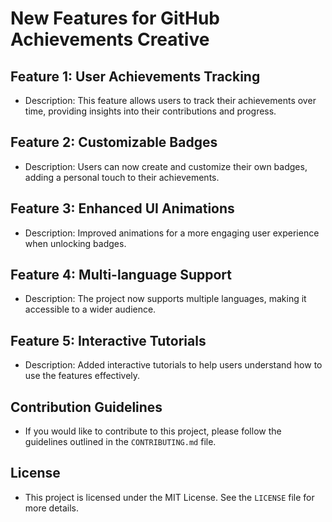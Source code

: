 # New Features for GitHub Achievements Creative

## Feature 1: User Achievements Tracking
- Description: This feature allows users to track their achievements over time, providing insights into their contributions and progress.

## Feature 2: Customizable Badges
- Description: Users can now create and customize their own badges, adding a personal touch to their achievements.

## Feature 3: Enhanced UI Animations
- Description: Improved animations for a more engaging user experience when unlocking badges.

## Feature 4: Multi-language Support
- Description: The project now supports multiple languages, making it accessible to a wider audience.

## Feature 5: Interactive Tutorials
- Description: Added interactive tutorials to help users understand how to use the features effectively.

## Contribution Guidelines
- If you would like to contribute to this project, please follow the guidelines outlined in the `CONTRIBUTING.md` file.

## License
- This project is licensed under the MIT License. See the `LICENSE` file for more details.
